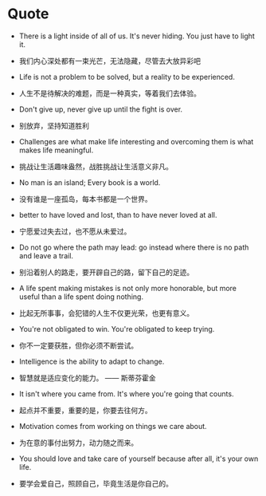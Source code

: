 # Quote

- There is a light inside of all of us. It's never hiding. You just have to light it.

- 我们内心深处都有一束光芒，无法隐藏，尽管去大放异彩吧

- Life is not a problem to be solved, but a reality to be experienced.

- 人生不是待解决的难题，而是一种真实，等着我们去体验。

- Don't give up, never give up until the fight is over.

- 别放弃，坚持知道胜利

- Challenges are what make life interesting and overcoming them is what makes life meaningful.

- 挑战让生活趣味盎然，战胜挑战让生活意义非凡。

- No man is an island; Every book is a world.

- 没有谁是一座孤岛，每本书都是一个世界。

- better to have loved and lost, than to have never loved at all.

- 宁愿爱过失去过，也不愿从未爱过。

- Do not go where the path may lead: go instead where there is no path and leave a trail.

- 别沿着别人的路走，要开辟自己的路，留下自己的足迹。

- A life spent making mistakes is not only more honorable, but more useful than a life spent doing nothing.

- 比起无所事事，会犯错的人生不仅更光荣，也更有意义。

- You're not obligated to win. You're obligated to keep trying.

- 你不一定要获胜，但你必须不断尝试。

- Intelligence is the ability to adapt to change.

- 智慧就是适应变化的能力。 —— 斯蒂芬霍金

- It isn't where you came from. It's where you're going that counts.

- 起点并不重要，重要的是，你要去往何方。

- Motivation comes from working on things we care about.

- 为在意的事付出努力，动力随之而来。

- You should love and take care of yourself because after all, it's your own life.

- 要学会爱自己，照顾自己，毕竟生活是你自己的。